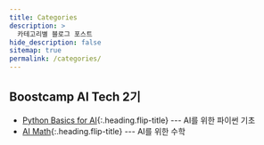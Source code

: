 ```yaml
---
title: Categories
description: >
  카테고리별 블로그 포스트
hide_description: false
sitemap: true
permalink: /categories/
---
```


<!-- ## Example

* [Example]{:.heading.flip-title} --- 샘플

[Example]: /blog/example/ -->

## Boostcamp AI Tech 2기

* [Python Basics for AI]{:.heading.flip-title} --- AI를 위한 파이썬 기초
* [AI Math]{:.heading.flip-title} --- AI를 위한 수학

[Python Basics for AI]: /blog/pythonbasicsforai/
[AI Math]: /blog/aimath/